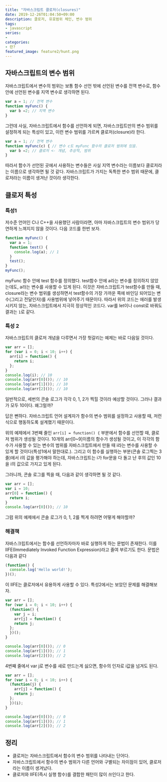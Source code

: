 ```yaml
---
title: "자바스크립트 클로저(closures)"
date: 2019-12-26T01:04:50+09:00
description: 클로저, 유효범위 체인, 변수 범위
tags:
- javascript
series:
-
categories:
- 란?
featured_image: feature2/hunt.png
---
```


## 자바스크립트의 변수 범위

자바스크립트에서 변수의 범위는 보통 함수 선언 밖에 선언된 변수를 전역 변수로, 함수 안에 선언된 변수를 지역 변수로 생각하면 된다.

```javascript
var a = 1; // 전역 변수
function myFunc() {
  var b =2; // 지역 변수
}
```

그런데 사실, 자바스크립트에서 함수를 선언하게 되면, 자바스크립트만의 변수 범위를 설정하게 되는 특성이 있고, 이런 변수 범위를 가르켜 클로저(closure)라 한다.

```javascript
var a = 1; // 전역 변수
function myFunc(c) { // 변수 c도 myFunc 함수의 클로저 범위에 있음.
  var b =2; // 클로저 <- 개념, 추상적, 범위
}
```

따라서 함수가 선언된 곳에서 사용하는 변수들은 사실 지역 변수라는 이름보다 클로저라는 이름으로 생각하면 될 것 같다. 자바스크립트가 가지는 독특한 변수 범위 때문에, 클로저라는 이름이 생겨난 것이라 생각한다.

## 클로저 특성

### 특성1

저수준 언어인 C나 C++을 사용했던 사람이라면, 아마 자바스크립트의 변수 범위가 당연하게 느껴지지 않을 것이다. 다음 코드를 한번 보자.

```javascript
function myFunc() {
  var a = 1;
  function test() {
    console.log(a); // 1
  }
  test();
}
myFunc();
```

myFunc 함수 안에 test 함수를 정의했다. test함수 안에 a라는 변수를 정의하지 않았는데도, a라는 변수를 사용할 수 있게 된다. 이것은 자바스크립트가 test함수를 만들 때, closure라는 변수 범위를 생성하면서 test함수의 가장 가까운 쪽에 바인딩 되어있는 변수(그리고 전달인자)를 사용범위에 넣어주기 때문이다. 따라서 위의 코드는 에러를 발생시키지 않는, 자바스크립트에서 지극히 정상적인 코드다. var를 let이나 const로 바꿔도 결과는 `1`로 같다.

### 특성 2

자바스크립트의 클로저 개념을 다루면서 가장 헛갈리는 예제는 바로 다음일 것이다.

```javascript
var arr = [];
for (var i = 0; i < 10; i++) {
  arr[i] = function() {
    return i;
  };
}
console.log(i); // 10
console.log(arr[0]()); // 10
console.log(arr[1]()); // 10
console.log(arr[2]()); // 10
```

일반적으로, 세번의 콘솔 로그가 각각 0, 1, 2가 찍힐 것이라 예상할 것이다. 그러나 결과가 모두 10이다. 왜그럴까?

답은 뻔하다. 자바스크립트 언어 설계자가 함수의 변수 범위를 설정하고 사용할 때, 저런식으로 행동하도록 설계했기 때문이다. 
 
위의 예제에서 3번째 줄인 `arr[i] = function() {` 부분에서 함수를 선언할 때, 클로저 범위가 생성될 것이다. 10개의 arr[0~9]이름의 함수가 생성될 것이고, 이 각각의 함수가 사용할 수 있는 변수의 범위를 자바스크립트에서 만들 때 i라는 변수를 사용할 수 있게 할 것이다(특성1에서 말한대로.). 그리고 이 함수를 실행하는 부분(콘솔 로그찍는 3줄)에서 i의 값을 평가해야 하는데, 자바스크립트는 i가 for문을 다 돌고 난 후의 값인 10을 i의 값으로 가지고 있게 된다.

그러니까, 콘솔 로그를 찍을 때, 다음과 같이 생각하면 될 것 같다.

```javascript
var arr = [];
var i = 10;
arr[0] = function() {
  return i;
}
console.log(arr[0]()); // 10
```

그럼 위의 예제에서 콘솔 로그가 0, 1, 2를 찍게 하려면 어떻게 해야할까?

### 해결책

자바스크립트에서는 함수를 선언하자마자 바로 실행하게 하는 문법이 존재한다. 이를 IIFE(Immediately Invoked Function Expression)라고 줄여 부르기도 한다. 문법은 다음과 같다

```javascript
(function() {
  console.log('Hello world!');
})();
```

이 IIFE는 클로저에서 유용하게 사용할 수 있다. 특성2에서는 보았던 문제를 해결해보자.

```javascript
var arr = [];
for (var i = 0; i < 10; i++) {
  (function() {
    var j = i;
    arr[j] = function() {
    return j;
  };
  })();
}

console.log(arr[0]()); // 0
console.log(arr[1]()); // 1
console.log(arr[2]()); // 2
```

4번째 줄에서 var j로 변수를 새로 만드는게 싫으면, 함수의 인자로 i값을 넘겨도 된다.

```javascript
var arr = [];
for (var i = 0; i < 10; i++) {
  (function(j) {
    arr[j] = function() {
    return j;
  };
  })(i);
}

console.log(arr[0]()); // 0
console.log(arr[1]()); // 1
console.log(arr[2]()); // 2
```

## 정리

- 클로저는 자바스크립트에서 함수의 변수 범위를 나타내는 단어다.
- 자바스크립트에서 함수의 변수 범위가 다른 언어와 구별되는 차이점이 있어, 클로저라는 이름이 생겨났다.
- 클로저와 IIFE(즉시 실행 함수)를 결합한 패턴이 많이 쓰인다고 한다.
